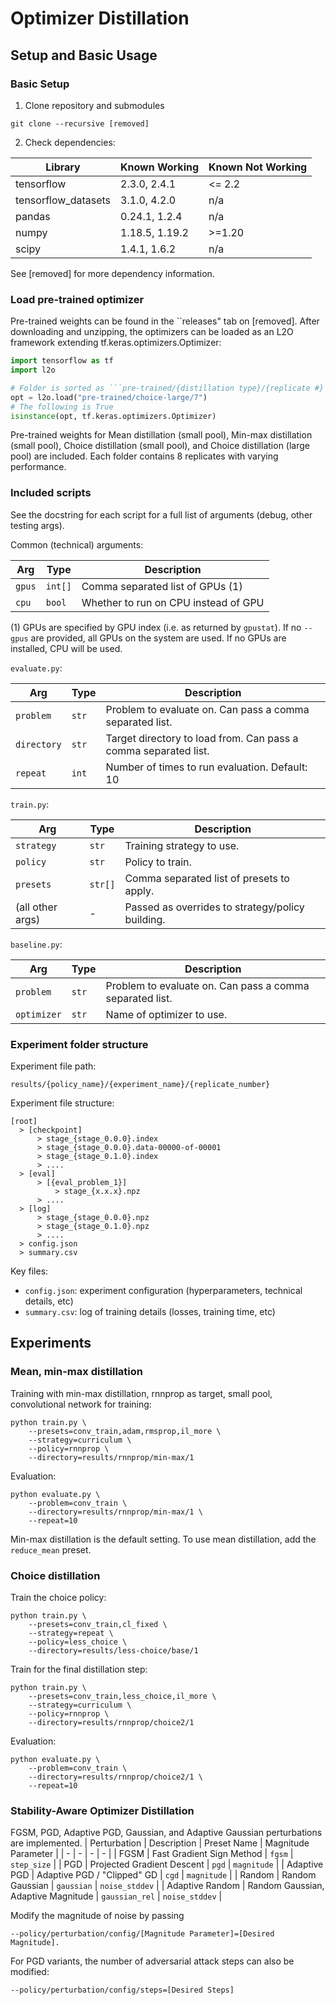 # Optimizer Distillation

## Setup and Basic Usage

### Basic Setup

1. Clone repository and submodules
```
git clone --recursive [removed]
```

2. Check dependencies:

| Library | Known Working | Known Not Working |
| - | - | - |
| tensorflow | 2.3.0, 2.4.1 | <= 2.2 |
| tensorflow_datasets | 3.1.0, 4.2.0 | n/a |
| pandas | 0.24.1, 1.2.4 | n/a |
| numpy | 1.18.5, 1.19.2 | >=1.20 |
| scipy | 1.4.1, 1.6.2 | n/a |

See [removed] for more dependency information.

### Load pre-trained optimizer

Pre-trained weights can be found in the ``releases" tab on [removed].
After downloading and unzipping, the optimizers can be loaded as an L2O framework extending tf.keras.optimizers.Optimizer:

```python
import tensorflow as tf
import l2o

# Folder is sorted as ```pre-trained/{distillation type}/{replicate #}
opt = l2o.load("pre-trained/choice-large/7")
# The following is True
isinstance(opt, tf.keras.optimizers.Optimizer)
```

Pre-trained weights for Mean distillation (small pool), Min-max distillation (small pool), Choice distillation (small pool), and Choice distillation (large pool) are included.
Each folder contains 8 replicates with varying performance.

### Included scripts

See the docstring for each script for a full list of arguments (debug, other testing args).

Common (technical) arguments:

| Arg | Type | Description |
| - | - | - |
| ```gpus``` | ```int[]``` | Comma separated list of GPUs (1) |
| ```cpu``` | ```bool``` | Whether to run on CPU instead of GPU |

(1) GPUs are specified by GPU index (i.e. as returned by ```gpustat```). If no ```--gpus``` are provided, all GPUs on the system are used. If no GPUs are installed, CPU will be used.

```evaluate.py```:

| Arg | Type | Description |
| - | - | - |
| ```problem``` | ```str``` | Problem to evaluate on. Can pass a comma separated list. |
| ```directory``` | ```str``` | Target directory to load from. Can pass a comma separated list. |
| ```repeat``` | ```int``` | Number of times to run evaluation. Default: 10 |

```train.py```: 

| Arg | Type | Description |
| - | - | - |
| ```strategy``` | ```str``` | Training strategy to use. |
| ```policy``` | ```str``` | Policy to train. |
| ```presets``` | ```str[]``` | Comma separated list of presets to apply. | 
| (all other args) | - | Passed as overrides to strategy/policy building. |

```baseline.py```:

| Arg | Type | Description |
| - | - | - |
| ```problem``` | ```str``` | Problem to evaluate on. Can pass a comma separated list. |
| ```optimizer``` | ```str``` | Name of optimizer to use. |

### Experiment folder structure

Experiment file path:
```
results/{policy_name}/{experiment_name}/{replicate_number}
```

Experiment file structure:
```
[root]
  > [checkpoint]
      > stage_{stage_0.0.0}.index
      > stage_{stage_0.0.0}.data-00000-of-00001
      > stage_{stage_0.1.0}.index
      > ....
  > [eval]
      > [{eval_problem_1}]
          > stage_{x.x.x}.npz
      > ....
  > [log]
      > stage_{stage_0.0.0}.npz
      > stage_{stage_0.1.0}.npz
      > ....
  > config.json
  > summary.csv
```

Key files:
- ```config.json```: experiment configuration (hyperparameters, technical details, etc)
- ```summary.csv```: log of training details (losses, training time, etc)

## Experiments

### Mean, min-max distillation

Training with min-max distillation, rnnprop as target, small pool, convolutional network for training:
```
python train.py \
    --presets=conv_train,adam,rmsprop,il_more \
    --strategy=curriculum \
    --policy=rnnprop \
    --directory=results/rnnprop/min-max/1
```

Evaluation:
```
python evaluate.py \
    --problem=conv_train \
    --directory=results/rnnprop/min-max/1 \
    --repeat=10
```

Min-max distillation is the default setting. To use mean distillation, add the ```reduce_mean``` preset.

### Choice distillation

Train the choice policy:
```
python train.py \
    --presets=conv_train,cl_fixed \
    --strategy=repeat \
    --policy=less_choice \
    --directory=results/less-choice/base/1
```

Train for the final distillation step:
```
python train.py \
    --presets=conv_train,less_choice,il_more \
    --strategy=curriculum \
    --policy=rnnprop \
    --directory=results/rnnprop/choice2/1
```

Evaluation:
```
python evaluate.py \
    --problem=conv_train \
    --directory=results/rnnprop/choice2/1 \
    --repeat=10
```

### Stability-Aware Optimizer Distillation

FGSM, PGD, Adaptive PGD, Gaussian, and Adaptive Gaussian perturbations are implemented.
| Perturbation | Description | Preset Name | Magnitude Parameter |
| - | - | - | - |
| FGSM | Fast Gradient Sign Method | ```fgsm``` | ```step_size``` |
| PGD | Projected Gradient Descent | ```pgd``` | ```magnitude``` |
| Adaptive PGD | Adaptive PGD / "Clipped" GD | ```cgd``` | ```magnitude``` |
| Random | Random Gaussian | ```gaussian``` | ```noise_stddev``` |
| Adaptive Random | Random Gaussian, Adaptive Magnitude | ```gaussian_rel``` | ```noise_stddev``` |

Modify the magnitude of noise by passing
```
--policy/perturbation/config/[Magnitude Parameter]=[Desired Magnitude].
```

For PGD variants, the number of adversarial attack steps can also be modified:
```
--policy/perturbation/config/steps=[Desired Steps]
```
